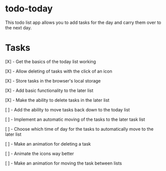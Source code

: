 # todo-today

This todo list app allows you to add tasks for the day and carry them over to the next day.

# Tasks

[X] - Get the basics of the today list working

[X] - Allow deleting of tasks with the click of an icon

[X] - Store tasks in the browser's local storage

[X] - Add basic functionality to the later list

[X] - Make the ability to delete tasks in the later list

[ ] - Add the ability to move tasks back down to the today list

[ ] - Implement an automatic moving of the tasks to the later task list

[ ] - Choose which time of day for the tasks to automatically move to the later list

[ ] - Make an animation for deleting a task

[ ] - Animate the icons way better

[ ] - Make an animation for moving the task between lists
